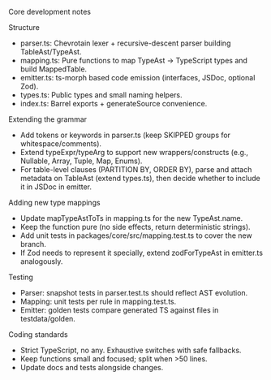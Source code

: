 Core development notes

Structure

- parser.ts: Chevrotain lexer + recursive-descent parser building TableAst/TypeAst.
- mapping.ts: Pure functions to map TypeAst → TypeScript types and build MappedTable.
- emitter.ts: ts-morph based code emission (interfaces, JSDoc, optional Zod).
- types.ts: Public types and small naming helpers.
- index.ts: Barrel exports + generateSource convenience.

Extending the grammar

- Add tokens or keywords in parser.ts (keep SKIPPED groups for whitespace/comments).
- Extend typeExpr/typeArg to support new wrappers/constructs (e.g., Nullable, Array, Tuple, Map, Enums).
- For table-level clauses (PARTITION BY, ORDER BY), parse and attach metadata on TableAst (extend types.ts), then decide whether to include it in JSDoc in emitter.

Adding new type mappings

- Update mapTypeAstToTs in mapping.ts for the new TypeAst.name.
- Keep the function pure (no side effects, return deterministic strings).
- Add unit tests in packages/core/src/mapping.test.ts to cover the new branch.
- If Zod needs to represent it specially, extend zodForTypeAst in emitter.ts analogously.

Testing

- Parser: snapshot tests in parser.test.ts should reflect AST evolution.
- Mapping: unit tests per rule in mapping.test.ts.
- Emitter: golden tests compare generated TS against files in testdata/golden.

Coding standards

- Strict TypeScript, no any. Exhaustive switches with safe fallbacks.
- Keep functions small and focused; split when >50 lines.
- Update docs and tests alongside changes.
